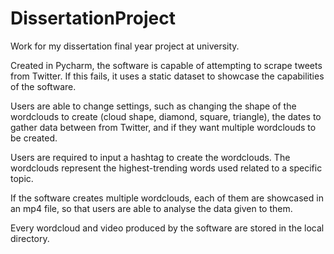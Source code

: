 # DissertationProject
Work for my dissertation final year project at university.

Created in Pycharm, the software is capable of attempting to scrape tweets from Twitter. If this fails, it uses a static dataset to showcase the capabilities of the software.

Users are able to change settings, such as changing the shape of the wordclouds to create (cloud shape, diamond, square, triangle), the dates to gather data between from Twitter, and if they want multiple wordclouds to be created.

Users are required to input a hashtag to create the wordclouds. The wordclouds represent the highest-trending words used related to a specific topic.

If the software creates multiple wordclouds, each of them are showcased in an mp4 file, so that users are able to analyse the data given to them.

Every wordcloud and video produced by the software are stored in the local directory.
